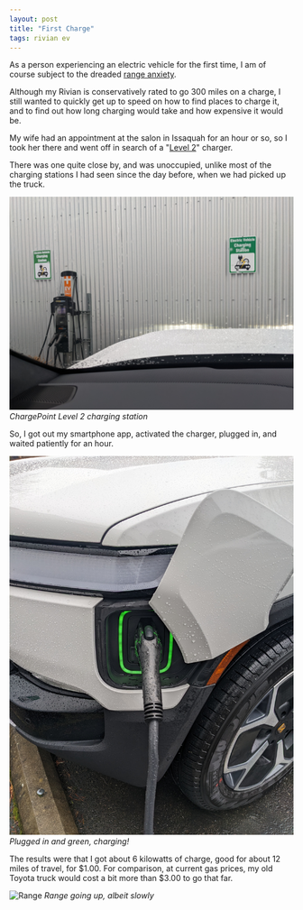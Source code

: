 ```yaml
---
layout: post
title: "First Charge"
tags: rivian ev
---
```


As a person experiencing an electric vehicle for the first time, I am
of course subject to the dreaded
[range anxiety](https://en.wikipedia.org/wiki/Range_anxiety).

Although my Rivian is conservatively rated to go 300 miles on a charge,
I still wanted to quickly get up to speed on how to find places to charge
it, and to find out how long charging would take and how expensive it
would be.

My wife had an appointment at the salon in Issaquah for an hour or so,
so I took her there and went off in search of a
"[Level 2](https://afdc.energy.gov/fuels/electricity_infrastructure.html)"
charger.

There was one quite close by, and was unoccupied, unlike most of the
charging stations I had seen since the day before, when we had picked
up the truck.

![ChargePoint](/assets/img/rivian/Rivian200.jpg)
*ChargePoint Level 2 charging station*

So, I got out my smartphone app, activated the charger, plugged in, and
waited patiently for an hour.

![PluggedIn](/assets/img/rivian/Rivian201.jpg)
*Plugged in and green, charging!*

The results were that I got about 6 kilowatts of charge, good for about
12 miles of travel, for $1.00. For comparison, at current gas prices, my
old Toyota truck would cost a bit more than $3.00 to go that far.

![Range](/assets/img/rivian/Rivian202.jpg)
*Range going up, albeit slowly*

